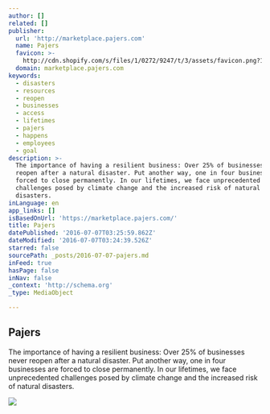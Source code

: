 ```yaml
---
author: []
related: []
publisher:
  url: 'http://marketplace.pajers.com'
  name: Pajers
  favicon: >-
    http://cdn.shopify.com/s/files/1/0272/9247/t/3/assets/favicon.png?16150884006140649055
  domain: marketplace.pajers.com
keywords:
  - disasters
  - resources
  - reopen
  - businesses
  - access
  - lifetimes
  - pajers
  - happens
  - employees
  - goal
description: >-
  The importance of having a resilient business: Over 25% of businesses never
  reopen after a natural disaster. Put another way, one in four businesses are
  forced to close permanently. In our lifetimes, we face unprecedented
  challenges posed by climate change and the increased risk of natural
  disasters.
inLanguage: en
app_links: []
isBasedOnUrl: 'https://marketplace.pajers.com/'
title: Pajers
datePublished: '2016-07-07T03:25:59.862Z'
dateModified: '2016-07-07T03:24:39.526Z'
starred: false
sourcePath: _posts/2016-07-07-pajers.md
inFeed: true
hasPage: false
inNav: false
_context: 'http://schema.org'
_type: MediaObject

---
```

<article style=""><h1>Pajers</h1><p>The importance of having a resilient business: Over 25% of businesses never reopen after a natural disaster. Put another way, one in four businesses are forced to close permanently. In our lifetimes, we face unprecedented challenges posed by climate change and the increased risk of natural disasters.</p><img src="https://cdn.shopify.com/s/files/1/0272/9247/t/3/assets/hero_slide_1_1024x1024.jpg?16150884006140649055" /></article>